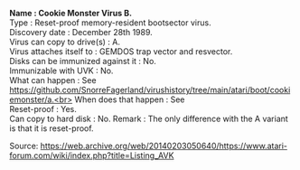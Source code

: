 **Name : Cookie Monster Virus B.**<br>
Type : Reset-proof memory-resident bootsector virus.<br>
Discovery date : December 28th 1989.<br>
Virus can copy to drive(s) : A.<br>
Virus attaches itself to : GEMDOS trap vector and resvector.<br>
Disks can be immunized against it : No.<br>
Immunizable with UVK : No.<br>
What can happen : See https://github.com/SnorreFagerland/virushistory/tree/main/atari/boot/cookiemonster/a.<br>
When does that happen : See <br>
Reset-proof : Yes.<br>
Can copy to hard disk : No.
Remark : The  only difference with the A variant is that it is reset-proof.<br>

Source: https://web.archive.org/web/20140203050640/https://www.atari-forum.com/wiki/index.php?title=Listing_AVK
